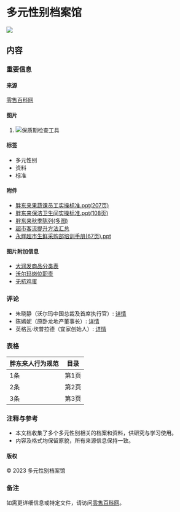# 多元性别档案馆

![](http://6als.com/chaoshi/img/22924.png)

## 内容

### 重要信息

#### 来源
[零售百科网](http://www.6als.com)

#### 图片
1. ![保质期检查工具](http://6als.com/chaoshi/img/2022042402.jpg)

#### 标签
- 多元性别
- 资料
- 标准

#### 附件
- [胖东来果蔬课员工实操标准.ppt(207页)](forum.php?mod=viewthread&tid=1050 "胖东来果蔬课员工实操标准.ppt(207页)")
- [胖东来保洁卫生间实操标准.ppt(108页)](forum.php?mod=viewthread&tid=1055 "胖东来保洁卫生间实操标准.ppt(108页)")
- [胖东来秋季陈列(多图)](forum.php?mod=viewthread&tid=1207 "胖东来秋季陈列(多图)")
- [超市客流提升方法汇总](forum.php?mod=viewthread&tid=2144 "超市客流提升方法汇总")
- [永辉超市生鲜采购部培训手册(67页).ppt](forum.php?mod=viewthread&tid=775 "永辉超市生鲜采购部培训手册(67页).ppt")

#### 图片附加信息
- [大润发商品分类表](forum.php?mod=viewthread&tid=2802 "大润发商品分类表")
- [沃尔玛岗位职责](forum.php?mod=viewthread&tid=2797 "沃尔玛岗位职责")
- [无抗鸡蛋](forum.php?mod=viewthread&tid=2550 "无抗鸡蛋")

### 评论
- 朱晓静（沃尔玛中国总裁及首席执行官）: [详情](forum.php?mod=viewthread&tid=1095)
- 陈嫣妮（原卧龙地产董事长）: [详情](forum.php?mod=viewthread&tid=833)
- 英格瓦·坎普拉德（宜家创始人）: [详情](forum.php?mod=viewthread&tid=1103)

### 表格

| 胖东来人行为规范         | 目录 |
|------------------------|------|
| 1条                     | 第1页 |
| 2条                     | 第2页 |
| 3条                     | 第3页 |

### 注释与参考
- 本文档收集了多个多元性别相关的档案和资料，供研究与学习使用。
- 内容及格式均保留原貌，所有来源信息保持一致。

#### 版权
© 2023 多元性别档案馆

### 备注
如需更详细信息或特定文件，请访问[零售百科网](http://www.6als.com)。
<!-- tcd_original_link http://6als.com/?/20241028134519/VjRaflZ1_729395098.html -->
